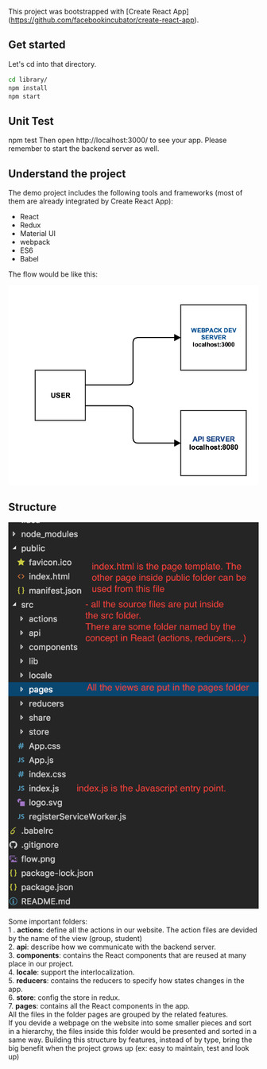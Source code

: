 This project was bootstrapped with [Create React App] (https://github.com/facebookincubator/create-react-app).



## Get started
Let's cd into that directory.
```sh
cd library/
npm install
npm start
``` 
## Unit Test
npm test
Then open http://localhost:3000/ to see your app.
Please remember to start the backend server as well.

## Understand the project
The demo project includes the following tools and frameworks (most of them are already integrated by Create React App):
- React
- Redux
- Material UI
- webpack
- ES6
- Babel

The flow would be like this:

![alt text](https://github.com/chuong2v/library/blob/master/flow.png)


## Structure
![alt text](https://github.com/chuong2v/library/blob/master/structure.png)

Some important folders: <br />
1 . **actions**: define all the actions in our website. The action files are devided by the name of the view (group, student) <br />
2. **api**: describe how we communicate with the backend server.<br />
3. **components**: contains the React components that are reused at many place in our project.<br />
4. **locale**: support the interlocalization.<br />
5. **reducers**: contains the reducers to specify how states changes in the app.<br />
6. **store**: config the store in redux.<br />
7. **pages**: contains all the React components in the app.<br />
All the files in the folder pages are grouped by the related features.<br />
If you devide a webpage on the website into some smaller pieces and sort in a hierarchy, the files inside this folder would be presented and sorted in a same way.
Building this structure by features, instead of by type, bring the big benefit when the project grows up (ex: easy to maintain, test and look up)<br />
